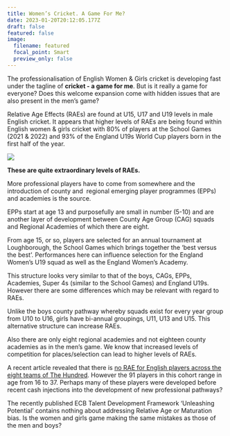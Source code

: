```yaml
---
title: Women’s Cricket. A Game For Me?
date: 2023-01-20T20:12:05.177Z
draft: false
featured: false
image:
  filename: featured
  focal_point: Smart
  preview_only: false
---
```

The professionalisation of English Women & Girls cricket is developing fast under the tagline of **cricket - a game for me**. But is it really a game for everyone? Does this welcome expansion come with hidden issues that are also present in the men’s game? 

Relative Age Effects (RAEs) are found at U15, U17 and U19 levels in male English cricket. It appears that higher levels of RAEs are being found within English women & girls cricket with 80% of players at the School Games (2021 & 2022) and 93% of the England U19s World Cup players born in the first half of the year.

![](birth-quarters-of-school-games-2021_2022-players-n-49_-and-england-u19s-wc-squad-2022-n-15-.png)

**These are quite extraordinary levels of RAEs.**

More professional players have to come from somewhere and the introduction of county and  regional emerging player programmes (EPPs) and academies is the source.

EPPs start at age 13 and purposefully are small in number (5-10) and are another layer of development between County Age Group (CAG) squads and Regional Academies of which there are eight.

From age 15, or so, players are selected for an annual tournament at Loughborough, the School Games which brings together the ‘best versus the best’. Performances here can influence selection for the England Women’s U19 squad as well as the England Women’s Academy.

This structure looks very similar to that of the boys, CAGs, EPPs, Academies, Super 4s (similar to the School Games) and England U19s. However there are some differences which may be relevant with regard to RAEs.

Unlike the boys county pathway whereby squads exist for every year group from U10 to U16, girls have bi-annual groupings, U11, U13 and U15. This alternative structure can increase RAEs.

Also there are only eight regional academies and not eighteen county academies as in the men’s game. We know that increased levels of competition for places/selection can lead to higher levels of RAEs. 

A recent article revealed that there is [no RAE for English players across the eight teams of The Hundred](https://onemoresummer.co.uk/post/raes-profile-of-english-womens-u19-wc-squad-not-reflective-of-that-in-the-hundred/). However the 91 players in this cohort range in age from 16 to 37. Perhaps many of these players were developed before recent cash injections into the development of new professional pathways?

The recently published ECB Talent Development Framework ‘Unleashing Potential’ contains nothing about addressing Relative Age or Maturation bias. Is the women and girls game making the same mistakes as those of the men and boys?